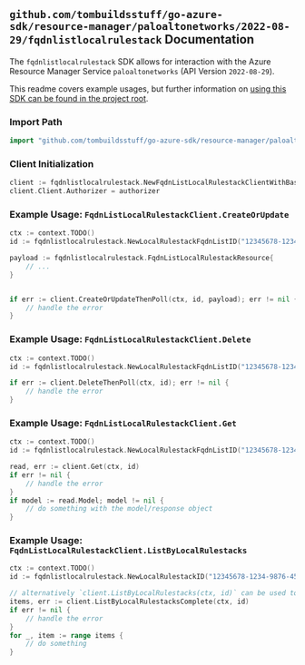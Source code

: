 
## `github.com/tombuildsstuff/go-azure-sdk/resource-manager/paloaltonetworks/2022-08-29/fqdnlistlocalrulestack` Documentation

The `fqdnlistlocalrulestack` SDK allows for interaction with the Azure Resource Manager Service `paloaltonetworks` (API Version `2022-08-29`).

This readme covers example usages, but further information on [using this SDK can be found in the project root](https://github.com/tombuildsstuff/go-azure-sdk/tree/main/docs).

### Import Path

```go
import "github.com/tombuildsstuff/go-azure-sdk/resource-manager/paloaltonetworks/2022-08-29/fqdnlistlocalrulestack"
```


### Client Initialization

```go
client := fqdnlistlocalrulestack.NewFqdnListLocalRulestackClientWithBaseURI("https://management.azure.com")
client.Client.Authorizer = authorizer
```


### Example Usage: `FqdnListLocalRulestackClient.CreateOrUpdate`

```go
ctx := context.TODO()
id := fqdnlistlocalrulestack.NewLocalRulestackFqdnListID("12345678-1234-9876-4563-123456789012", "example-resource-group", "localRulestackValue", "fqdnListValue")

payload := fqdnlistlocalrulestack.FqdnListLocalRulestackResource{
	// ...
}


if err := client.CreateOrUpdateThenPoll(ctx, id, payload); err != nil {
	// handle the error
}
```


### Example Usage: `FqdnListLocalRulestackClient.Delete`

```go
ctx := context.TODO()
id := fqdnlistlocalrulestack.NewLocalRulestackFqdnListID("12345678-1234-9876-4563-123456789012", "example-resource-group", "localRulestackValue", "fqdnListValue")

if err := client.DeleteThenPoll(ctx, id); err != nil {
	// handle the error
}
```


### Example Usage: `FqdnListLocalRulestackClient.Get`

```go
ctx := context.TODO()
id := fqdnlistlocalrulestack.NewLocalRulestackFqdnListID("12345678-1234-9876-4563-123456789012", "example-resource-group", "localRulestackValue", "fqdnListValue")

read, err := client.Get(ctx, id)
if err != nil {
	// handle the error
}
if model := read.Model; model != nil {
	// do something with the model/response object
}
```


### Example Usage: `FqdnListLocalRulestackClient.ListByLocalRulestacks`

```go
ctx := context.TODO()
id := fqdnlistlocalrulestack.NewLocalRulestackID("12345678-1234-9876-4563-123456789012", "example-resource-group", "localRulestackValue")

// alternatively `client.ListByLocalRulestacks(ctx, id)` can be used to do batched pagination
items, err := client.ListByLocalRulestacksComplete(ctx, id)
if err != nil {
	// handle the error
}
for _, item := range items {
	// do something
}
```
